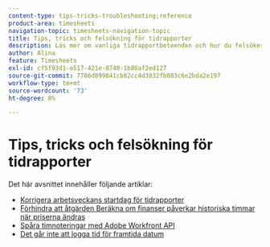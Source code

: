 ```yaml
---
content-type: tips-tricks-troubleshooting;reference
product-area: timesheets
navigation-topic: timesheets-navigation-topic
title: Tips, tricks och felsökning för tidrapporter
description: Läs mer om vanliga tidrapportbeteenden och hur du felsöker potentiella problem med tidrapporter i följande artiklar.
author: Alina
feature: Timesheets
exl-id: cf5f93d1-e517-421e-8740-1b80af2ed127
source-git-commit: 7786d899841cb82cc4d3832fb083c6e2bda2e197
workflow-type: tm+mt
source-wordcount: '73'
ht-degree: 0%

---
```


# Tips, tricks och felsökning för tidrapporter

Det här avsnittet innehåller följande artiklar:

* [Korrigera arbetsveckans startdag för tidrapporter](../../timesheets/tips-tricks-and-troubleshooting/correct-start-day-of-work-week.md)
* [Förhindra att åtgärden Beräkna om finanser påverkar historiska timmar när priserna ändras](../../timesheets/tips-tricks-and-troubleshooting/prevent-recalculate-finance-action.md)
* [Spåra timnoteringar med Adobe Workfront API](../../timesheets/tips-tricks-and-troubleshooting/track-hour-records-with-wfapi.md)
* [Det går inte att logga tid för framtida datum](../../timesheets/tips-tricks-and-troubleshooting/unable-to-log-time-future-dates.md)
